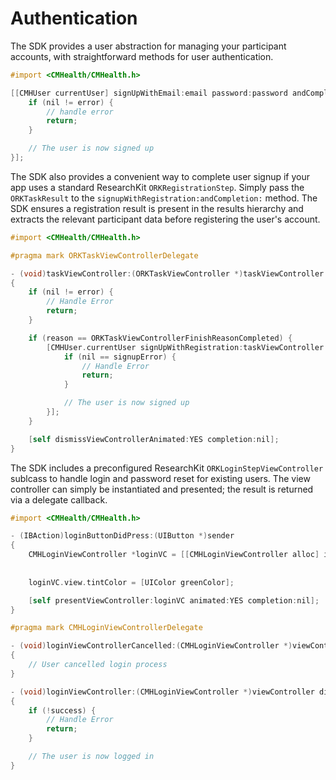 # Authentication

The SDK provides a user abstraction for managing your participant accounts, with straightforward
methods for user authentication.

```Objective-C
#import <CMHealth/CMHealth.h>

[[CMHUser currentUser] signUpWithEmail:email password:password andCompletion:^(NSError *error) {
    if (nil != error) {
        // handle error
        return;
    }

    // The user is now signed up
}];
```

The SDK also provides a convenient way to complete user signup if your app uses a standard
ResearchKit `ORKRegistrationStep`. Simply pass the `ORKTaskResult`
to the `signupWithRegistration:andCompletion:` method. The SDK ensures
a registration result is present in the results hierarchy and extracts the relevant
participant data before registering the user's account.

```Objective-C
#import <CMHealth/CMHealth.h>

#pragma mark ORKTaskViewControllerDelegate

- (void)taskViewController:(ORKTaskViewController *)taskViewController didFinishWithReason:(ORKTaskViewControllerFinishReason)reason error:(NSError *)error
{
    if (nil != error) {
        // Handle Error
        return;
    }

    if (reason == ORKTaskViewControllerFinishReasonCompleted) {
        [CMHUser.currentUser signUpWithRegistration:taskViewController.result andCompletion:^(NSError * _Nullable signupError) {
            if (nil == signupError) {
                // Handle Error
                return;
            }

            // The user is now signed up
        }];
    }

    [self dismissViewControllerAnimated:YES completion:nil];
}
```

The SDK includes a preconfigured ResearchKit `ORKLoginStepViewController` sublcass
to handle login and password reset for existing users. The view controller can simply
be instantiated and presented; the result is returned via a delegate callback.

```Objective-C
#import <CMHealth/CMHealth.h>

- (IBAction)loginButtonDidPress:(UIButton *)sender
{
    CMHLoginViewController *loginVC = [[CMHLoginViewController alloc] initWithTitle:NSLocalizedString(@"Log In", nil)
                                                                               text:NSLocalizedString(@"Please log in to you account to store and access your research data.", nil)
                                                                           delegate:self];
    loginVC.view.tintColor = [UIColor greenColor];

    [self presentViewController:loginVC animated:YES completion:nil];
}

#pragma mark CMHLoginViewControllerDelegate

- (void)loginViewControllerCancelled:(CMHLoginViewController *)viewController
{
    // User cancelled login process
}

- (void)loginViewController:(CMHLoginViewController *)viewController didLogin:(BOOL)success error:(NSError *)error
{
    if (!success) {
        // Handle Error
        return;
    }

    // The user is now logged in
}
```
